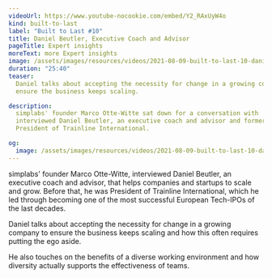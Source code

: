 ```yaml
---
videoUrl: https://www.youtube-nocookie.com/embed/Y2_RAxUyW4o
kind: built-to-last
label: "Built to Last #10"
title: Daniel Beutler, Executive Coach and Advisor
pageTitle: Expert insights
moreText: more Expert insights
image: /assets/images/resources/videos/2021-08-09-built-to-last-10-daniel-beutler/daniel.jpg
duration: "25:40"
teaser:
  Daniel talks about accepting the necessity for change in a growing company to
  ensure the business keeps scaling.

description:
  simplabs' founder Marco Otte-Witte sat down for a conversation with
  interviewed Daniel Beutler, an executive coach and advisor and former
  President of Trainline International.

og:
  image: /assets/images/resources/videos/2021-08-09-built-to-last-10-daniel-beutler/og-image.png
---
```


simplabs' founder Marco Otte-Witte, interviewed Daniel Beutler, an executive
coach and advisor, that helps companies and startups to scale and grow. Before
that, he was President of Trainline International, which he led through becoming
one of the most successful European Tech-IPOs of the last decades.

Daniel talks about accepting the necessity for change in a growing company to
ensure the business keeps scaling and how this often requires putting the ego
aside.

He also touches on the benefits of a diverse working environment and how
diversity actually supports the effectiveness of teams.
